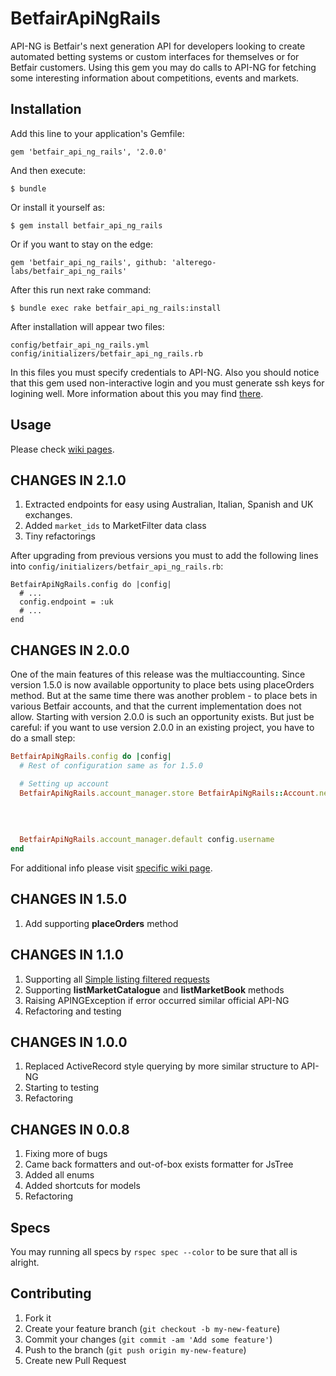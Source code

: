 # BetfairApiNgRails

API-NG is Betfair's next generation API for developers looking to create automated betting systems or custom interfaces for themselves or for Betfair customers. Using this gem you may do calls to API-NG for fetching some interesting information about competitions, events and markets.

## Installation

Add this line to your application's Gemfile:

    gem 'betfair_api_ng_rails', '2.0.0'

And then execute:

    $ bundle

Or install it yourself as:

    $ gem install betfair_api_ng_rails

Or if you want to stay on the edge:

    gem 'betfair_api_ng_rails', github: 'alterego-labs/betfair_api_ng_rails'

After this run next rake command:

    $ bundle exec rake betfair_api_ng_rails:install

After installation will appear two files:

```
config/betfair_api_ng_rails.yml
config/initializers/betfair_api_ng_rails.rb
```

In this files you must specify credentials to API-NG. Also you should notice that this gem used non-interactive login and you must generate ssh keys for logining well. More information about this you may find [there](https://api.developer.betfair.com/services/webapps/docs/display/1smk3cen4v3lu3yomq5qye0ni/Non-Interactive+%28bot%29+login).

## Usage

Please check [wiki pages](https://github.com/alterego-labs/betfair_api_ng_rails/wiki).

## CHANGES IN 2.1.0

1. Extracted endpoints for easy using Australian, Italian, Spanish and
   UK exchanges.
2. Added `market_ids` to MarketFilter data class
3. Tiny refactorings

After upgrading from previous versions you must to add the following
lines into `config/initializers/betfair_api_ng_rails.rb`:

```
BetfairApiNgRails.config do |config|
  # ...
  config.endpoint = :uk
  # ...
end
```

## CHANGES IN 2.0.0

One of the main features of this release was the multiaccounting.
Since version 1.5.0 is now available opportunity to place bets using placeOrders method. But at the same time there was another problem - to place bets in various Betfair accounts, and that the current implementation does not allow. Starting with version 2.0.0 is such an opportunity exists. But just be careful: if you want to use version 2.0.0 in an existing project, you have to do a small step:

```ruby
BetfairApiNgRails.config do |config|
  # Rest of configuration same as for 1.5.0

  # Setting up account
  BetfairApiNgRails.account_manager.store BetfairApiNgRails::Account.new(config.username,
                                                                         config.password,
                                                                         config.application_key,
                                                                         config.ssl_crt_filepath,
                                                                         config.ssl_key_filepath)
  BetfairApiNgRails.account_manager.default config.username
end
```

For additional info please visit [specific wiki page](https://github.com/alterego-labs/betfair_api_ng_rails/wiki/Multiaccounting).

## CHANGES IN 1.5.0

1. Add supporting **placeOrders** method

## CHANGES IN 1.1.0

1. Supporting all [Simple listing filtered requests](https://github.com/alterego-labs/betfair_api_ng_rails/wiki/Simple-listing-filtered-requests)
2. Supporting **listMarketCatalogue** and **listMarketBook** methods
3. Raising APINGException if error occurred similar official API-NG
4. Refactoring and testing

## CHANGES IN 1.0.0

1. Replaced ActiveRecord style querying by more similar structure to API-NG
2. Starting to testing
3. Refactoring

## CHANGES IN 0.0.8

1. Fixing more of bugs
2. Came back formatters and out-of-box exists formatter for JsTree
3. Added all enums
4. Added shortcuts for models
5. Refactoring

## Specs

You may running all specs by `rspec spec --color` to be sure that all is alright.

## Contributing

1. Fork it
2. Create your feature branch (`git checkout -b my-new-feature`)
3. Commit your changes (`git commit -am 'Add some feature'`)
4. Push to the branch (`git push origin my-new-feature`)
5. Create new Pull Request
